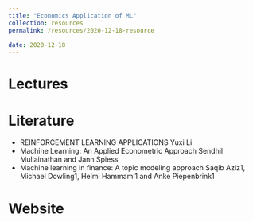 ```yaml
---
title: "Economics Application of ML"
collection: resources
permalink: /resources/2020-12-18-resource

date: 2020-12-18
---
```



Lectures
======

Literature
======
* REINFORCEMENT LEARNING APPLICATIONS
Yuxi Li
* Machine Learning: An Applied Econometric Approach
Sendhil Mullainathan and Jann Spiess
* Machine learning in finance: A topic modeling approach
Saqib Aziz1, Michael Dowling1, Helmi Hammami1 and Anke Piepenbrink1

Website
======

